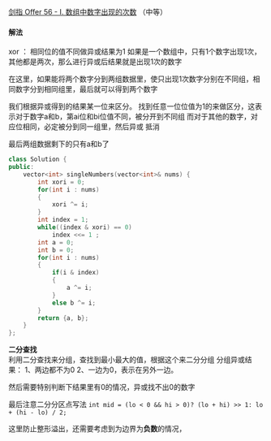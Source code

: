 [剑指 Offer 56 - I. 数组中数字出现的次数](https://leetcode-cn.com/problems/shu-zu-zhong-shu-zi-chu-xian-de-ci-shu-lcof/) （中等）

#### 解法

xor ： 相同位的值不同做异或结果为1
如果是一个数组中，只有1个数字出现1次，其他都是两次，那么进行异或后结果就是出现1次的数字

在这里，如果能将两个数字分到两组数据里，使只出现1次数字分别在不同组，相同数字分到相同组里，最后就可以得到两个数字

我们根据异或得到的结果某一位来区分。
找到任意一位位值为1的来做区分，这表示对于数字a和b，第ai位和bi位值不同，被分开到不同组
而对于其他的数字，对应位相同，必定被分到同一组里，然后异或 抵消

最后两组数据剩下的只有a和b了

```C++
class Solution {
public:
    vector<int> singleNumbers(vector<int>& nums) {
        int xori = 0;
        for(int i : nums)
        {
            xori ^= i;
        }
        int index = 1;
        while((index & xori) == 0)
            index <<= 1 ;
        int a = 0;
        int b = 0;
        for(int i : nums)
        {
            if(i & index)
            {
                a ^= i;
            }
            else b ^= i;
        }
        return {a, b};
    }
};
```

**二分查找**    
利用二分查找来分组，查找到最小最大的值，根据这个来二分分组
分组异或结果：
1、两边都不为0
2、一边为0，表示在另外一边。

然后需要特别判断下结果里有0的情况，异或找不出0的数字

最后注意二分分区点写法
`int mid = (lo < 0 && hi > 0)? (lo + hi) >> 1: lo + (hi - lo) / 2;`

这里防止整形溢出，还需要考虑到为边界为**负数**的情况，